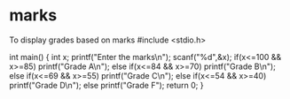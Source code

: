 # marks
To display grades based on marks
#include <stdio.h>

int main() {
 int x;
 printf("Enter the marks\n");
 scanf("%d",&x);
 if(x<=100 && x>=85)
  printf("Grade A\n");
  else if(x<=84 && x>=70)
  printf("Grade B\n");
  else if(x<=69 && x>=55)
  printf("Grade C\n");
  else if(x<=54 && x>=40)
  printf("Grade D\n");
  else 
  printf("Grade F");
    return 0;
}
